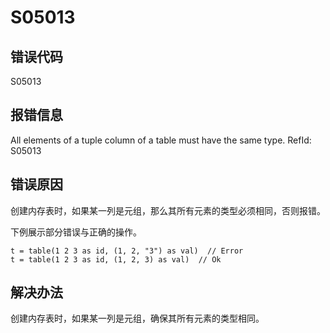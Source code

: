 # S05013

## 错误代码

S05013

## 报错信息

All elements of a tuple column of a table must have the same type. RefId: S05013

## 错误原因

创建内存表时，如果某一列是元组，那么其所有元素的类型必须相同，否则报错。

下例展示部分错误与正确的操作。

```
t = table(1 2 3 as id, (1, 2, "3") as val)  // Error
t = table(1 2 3 as id, (1, 2, 3) as val)  // Ok
```

## 解决办法

创建内存表时，如果某一列是元组，确保其所有元素的类型相同。

